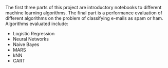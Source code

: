 The first three parts of this project are introductory notebooks to different machine learning algorithms.
The final part is a performance evaluation of different algorithms on the problem of classifying e-mails as spam or ham.
Algorithms evaluated include:
- Logistic Regression
- Neural Networks
- Naive Bayes
- MARS
- kNN
- CART
